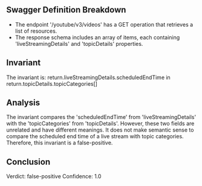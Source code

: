 ## Swagger Definition Breakdown
- The endpoint '/youtube/v3/videos' has a GET operation that retrieves a list of resources.
- The response schema includes an array of items, each containing 'liveStreamingDetails' and 'topicDetails' properties.

## Invariant
The invariant is: return.liveStreamingDetails.scheduledEndTime in return.topicDetails.topicCategories[]

## Analysis
The invariant compares the 'scheduledEndTime' from 'liveStreamingDetails' with the 'topicCategories' from 'topicDetails'. However, these two fields are unrelated and have different meanings. It does not make semantic sense to compare the scheduled end time of a live stream with topic categories. Therefore, this invariant is a false-positive.

## Conclusion
Verdict: false-positive
Confidence: 1.0
